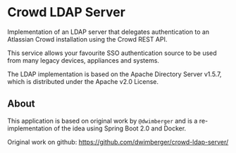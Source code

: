 # Crowd LDAP Server

Implementation of an LDAP server that delegates authentication to an Atlassian Crowd installation using the Crowd REST API.

This service allows your favourite SSO authentication source to be used from many legacy devices, appliances and systems.

The LDAP implementation is based on the Apache Directory Server v1.5.7, which is distributed under the Apache v2.0 License.

## About

This application is based on original work by ```@dwimberger``` and is a re-implementation of the idea using Spring Boot 2.0 and Docker.

Original work on github: https://github.com/dwimberger/crowd-ldap-server/
